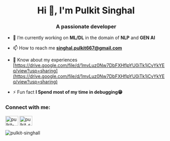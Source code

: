 <h1 align="center">Hi 👋, I'm Pulkit Singhal</h1>
<h3 align="center">A passionate developer</h3>

- 🔭 I’m currently working on **ML/DL** in the domain of **NLP** and **GEN AI**

- 📫 How to reach me **singhal.pulkit667@gmail.com**

- 📄 Know about my experiences [https://drive.google.com/file/d/1mvLuz0Nw7DbFXHflpYU0iTk1jCvYkYEq/view?usp=sharing](https://drive.google.com/file/d/1mvLuz0Nw7DbFXHflpYU0iTk1jCvYkYEq/view?usp=sharing)

- ⚡ Fun fact **I Spend most of my time in debugging😁**

<h3 align="left">Connect with me:</h3>
<p align="left">
<a href="https://linkedin.com/in/pulkit-singhal-a8113822a" target="blank"><img align="center" src="https://raw.githubusercontent.com/rahuldkjain/github-profile-readme-generator/master/src/images/icons/Social/linked-in-alt.svg" alt="pulkit-singhal-a8113822a" height="30" width="40" /></a>
<a href="https://www.leetcode.com/pulkit_singhall" target="blank"><img align="center" src="https://raw.githubusercontent.com/rahuldkjain/github-profile-readme-generator/master/src/images/icons/Social/leet-code.svg" alt="pulkit_singhall" height="30" width="40" /></a>
</p>

<div>
  <a><img align="center" src="https://github-readme-streak-stats.herokuapp.com/?user=pulkit-singhall&" alt="pulkit-singhall" /></a>
</div>



